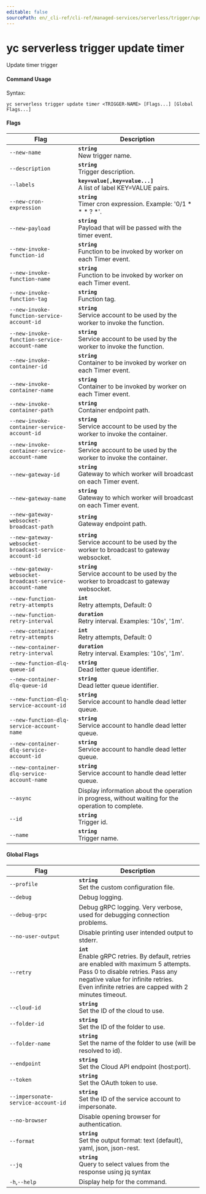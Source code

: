 ```yaml
---
editable: false
sourcePath: en/_cli-ref/cli-ref/managed-services/serverless/trigger/update/timer.md
---
```


# yc serverless trigger update timer

Update timer trigger

#### Command Usage

Syntax: 

`yc serverless trigger update timer <TRIGGER-NAME> [Flags...] [Global Flags...]`

#### Flags

| Flag | Description |
|----|----|
|`--new-name`|<b>`string`</b><br/>New trigger name.|
|`--description`|<b>`string`</b><br/>Trigger description.|
|`--labels`|<b>`key=value[,key=value...]`</b><br/>A list of label KEY=VALUE pairs.|
|`--new-cron-expression`|<b>`string`</b><br/>Timer cron expression. Example: '0/1 * * * ? *'.|
|`--new-payload`|<b>`string`</b><br/>Payload that will be passed with the timer event.|
|`--new-invoke-function-id`|<b>`string`</b><br/>Function to be invoked by worker on each Timer event.|
|`--new-invoke-function-name`|<b>`string`</b><br/>Function to be invoked by worker on each Timer event.|
|`--new-invoke-function-tag`|<b>`string`</b><br/>Function tag.|
|`--new-invoke-function-service-account-id`|<b>`string`</b><br/>Service account to be used by the worker to invoke the function.|
|`--new-invoke-function-service-account-name`|<b>`string`</b><br/>Service account to be used by the worker to invoke the function.|
|`--new-invoke-container-id`|<b>`string`</b><br/>Container to be invoked by worker on each Timer event.|
|`--new-invoke-container-name`|<b>`string`</b><br/>Container to be invoked by worker on each Timer event.|
|`--new-invoke-container-path`|<b>`string`</b><br/>Container endpoint path.|
|`--new-invoke-container-service-account-id`|<b>`string`</b><br/>Service account to be used by the worker to invoke the container.|
|`--new-invoke-container-service-account-name`|<b>`string`</b><br/>Service account to be used by the worker to invoke the container.|
|`--new-gateway-id`|<b>`string`</b><br/>Gateway to which worker will broadcast on each Timer event.|
|`--new-gateway-name`|<b>`string`</b><br/>Gateway to which worker will broadcast on each Timer event.|
|`--new-gateway-websocket-broadcast-path`|<b>`string`</b><br/>Gateway endpoint path.|
|`--new-gateway-websocket-broadcast-service-account-id`|<b>`string`</b><br/>Service account to be used by the worker to broadcast to gateway websocket.|
|`--new-gateway-websocket-broadcast-service-account-name`|<b>`string`</b><br/>Service account to be used by the worker to broadcast to gateway websocket.|
|`--new-function-retry-attempts`|<b>`int`</b><br/>Retry attempts, Default: 0|
|`--new-function-retry-interval`|<b>`duration`</b><br/>Retry interval. Examples: '10s', '1m'.|
|`--new-container-retry-attempts`|<b>`int`</b><br/>Retry attempts, Default: 0|
|`--new-container-retry-interval`|<b>`duration`</b><br/>Retry interval. Examples: '10s', '1m'.|
|`--new-function-dlq-queue-id`|<b>`string`</b><br/>Dead letter queue identifier.|
|`--new-container-dlq-queue-id`|<b>`string`</b><br/>Dead letter queue identifier.|
|`--new-function-dlq-service-account-id`|<b>`string`</b><br/>Service account to handle dead letter queue.|
|`--new-function-dlq-service-account-name`|<b>`string`</b><br/>Service account to handle dead letter queue.|
|`--new-container-dlq-service-account-id`|<b>`string`</b><br/>Service account to handle dead letter queue.|
|`--new-container-dlq-service-account-name`|<b>`string`</b><br/>Service account to handle dead letter queue.|
|`--async`|Display information about the operation in progress, without waiting for the operation to complete.|
|`--id`|<b>`string`</b><br/>Trigger id.|
|`--name`|<b>`string`</b><br/>Trigger name.|

#### Global Flags

| Flag | Description |
|----|----|
|`--profile`|<b>`string`</b><br/>Set the custom configuration file.|
|`--debug`|Debug logging.|
|`--debug-grpc`|Debug gRPC logging. Very verbose, used for debugging connection problems.|
|`--no-user-output`|Disable printing user intended output to stderr.|
|`--retry`|<b>`int`</b><br/>Enable gRPC retries. By default, retries are enabled with maximum 5 attempts.<br/>Pass 0 to disable retries. Pass any negative value for infinite retries.<br/>Even infinite retries are capped with 2 minutes timeout.|
|`--cloud-id`|<b>`string`</b><br/>Set the ID of the cloud to use.|
|`--folder-id`|<b>`string`</b><br/>Set the ID of the folder to use.|
|`--folder-name`|<b>`string`</b><br/>Set the name of the folder to use (will be resolved to id).|
|`--endpoint`|<b>`string`</b><br/>Set the Cloud API endpoint (host:port).|
|`--token`|<b>`string`</b><br/>Set the OAuth token to use.|
|`--impersonate-service-account-id`|<b>`string`</b><br/>Set the ID of the service account to impersonate.|
|`--no-browser`|Disable opening browser for authentication.|
|`--format`|<b>`string`</b><br/>Set the output format: text (default), yaml, json, json-rest.|
|`--jq`|<b>`string`</b><br/>Query to select values from the response using jq syntax|
|`-h`,`--help`|Display help for the command.|
